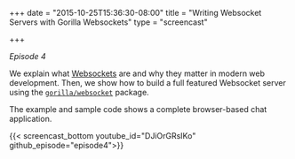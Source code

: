 +++
date = "2015-10-25T15:36:30-08:00"
title = "Writing Websocket Servers with Gorilla Websockets"
type = "screencast"

+++

_Episode 4_

We explain what [Websockets](https://en.wikipedia.org/wiki/WebSocket) are and why they matter
in modern web development. Then, we show how to build a full featured Websocket server
using the [`gorilla/websocket`](https://godoc.org/github.com/gorilla/websocket) package.

The example and sample code shows a complete browser-based chat application.
<!--more-->

{{< screencast_bottom youtube_id="DJiOrGRsIKo" github_episode="episode4">}}
